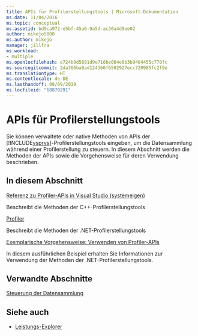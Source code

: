 ```yaml
---
title: APIs für Profilerstellungstools | Microsoft-Dokumentation
ms.date: 11/04/2016
ms.topic: conceptual
ms.assetid: bd9ca972-e5bf-45a6-9a5d-ac30a4d9ee02
author: mikejo5000
ms.author: mikejo
manager: jillfra
ms.workload:
- multiple
ms.openlocfilehash: e724b9d5891d9e716be064e0b3b9404455c770fc
ms.sourcegitcommit: 2da366ba9ad124366f6502927ecc720985fc2f9e
ms.translationtype: HT
ms.contentlocale: de-DE
ms.lasthandoff: 08/09/2019
ms.locfileid: "68870291"
---
```

# <a name="profiling-tools-apis"></a>APIs für Profilerstellungstools

Sie können verwaltete oder native Methoden von APIs der [!INCLUDE[vsprvs](../code-quality/includes/vsprvs_md.md)]-Profilerstellungstools eingeben, um die Datensammlung während einer Profilerstellung zu steuern. In diesem Abschnitt werden die Methoden der APIs sowie die Vorgehensweise für deren Verwendung beschrieben.

## <a name="in-this-section"></a>In diesem Abschnitt

[Referenz zu Profiler-APIs in Visual Studio (systemeigen)](../profiling/visual-studio-profiler-api-reference-native.md)

Beschreibt die Methoden der C++-Profilerstellungstools

[Profiler](/previous-versions/ms242704(v=vs.140))

Beschreibt die Methoden der .NET-Profilerstellungstools

[Exemplarische Vorgehensweise: Verwenden von Profiler-APIs](../profiling/walkthrough-using-profiler-apis.md)

In diesem ausführlichen Beispiel erhalten Sie Informationen zur Verwendung der Methoden der .NET-Profilerstellungstools.

## <a name="related-sections"></a>Verwandte Abschnitte

[Steuerung der Datensammlung](../profiling/controlling-data-collection.md)

## <a name="see-also"></a>Siehe auch

- [Leistungs-Explorer](../profiling/performance-explorer.md)